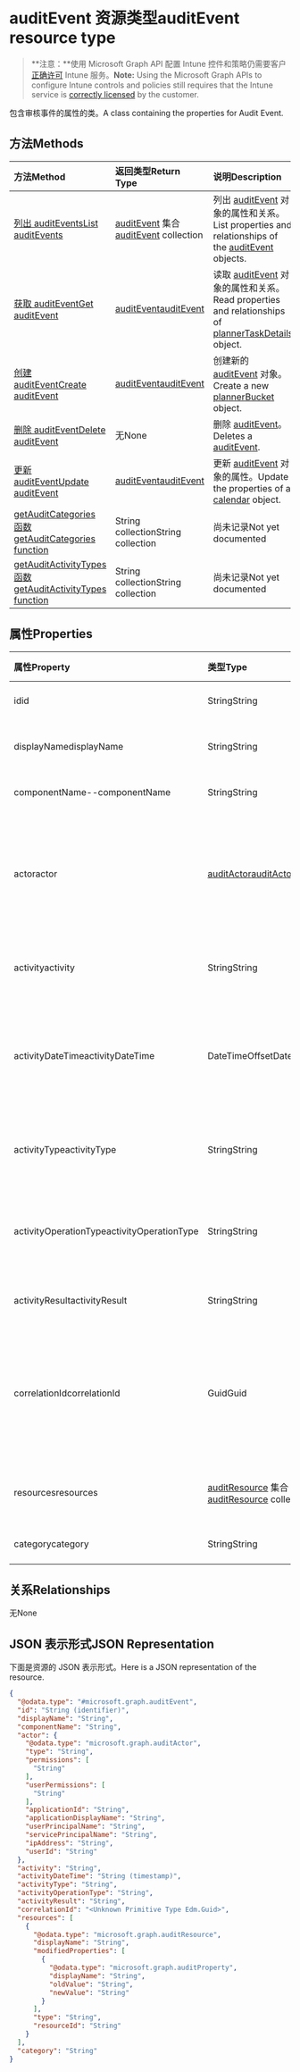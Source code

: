 # <a name="auditevent-resource-type"></a><span data-ttu-id="108e3-101">auditEvent 资源类型</span><span class="sxs-lookup"><span data-stu-id="108e3-101">auditEvent resource type</span></span>

> <span data-ttu-id="108e3-102">**注意：**使用 Microsoft Graph API 配置 Intune 控件和策略仍需要客户[正确许可](https://go.microsoft.com/fwlink/?linkid=839381) Intune 服务。</span><span class="sxs-lookup"><span data-stu-id="108e3-102">**Note:** Using the Microsoft Graph APIs to configure Intune controls and policies still requires that the Intune service is [correctly licensed](https://go.microsoft.com/fwlink/?linkid=839381) by the customer.</span></span>

<span data-ttu-id="108e3-103">包含审核事件的属性的类。</span><span class="sxs-lookup"><span data-stu-id="108e3-103">A class containing the properties for Audit Event.</span></span>
## <a name="methods"></a><span data-ttu-id="108e3-104">方法</span><span class="sxs-lookup"><span data-stu-id="108e3-104">Methods</span></span>
|<span data-ttu-id="108e3-105">方法</span><span class="sxs-lookup"><span data-stu-id="108e3-105">Method</span></span>|<span data-ttu-id="108e3-106">返回类型</span><span class="sxs-lookup"><span data-stu-id="108e3-106">Return Type</span></span>|<span data-ttu-id="108e3-107">说明</span><span class="sxs-lookup"><span data-stu-id="108e3-107">Description</span></span>|
|:---|:---|:---|
|[<span data-ttu-id="108e3-108">列出 auditEvents</span><span class="sxs-lookup"><span data-stu-id="108e3-108">List auditEvents</span></span>](../api/intune_auditing_auditevent_list.md)|<span data-ttu-id="108e3-109">[auditEvent](../resources/intune_auditing_auditevent.md) 集合</span><span class="sxs-lookup"><span data-stu-id="108e3-109">[auditEvent](../resources/intune_auditing_auditevent.md) collection</span></span>|<span data-ttu-id="108e3-110">列出 [auditEvent](../resources/intune_auditing_auditevent.md) 对象的属性和关系。</span><span class="sxs-lookup"><span data-stu-id="108e3-110">List properties and relationships of the [auditEvent](../resources/intune_auditing_auditevent.md) objects.</span></span>|
|[<span data-ttu-id="108e3-111">获取 auditEvent</span><span class="sxs-lookup"><span data-stu-id="108e3-111">Get auditEvent</span></span>](../api/intune_auditing_auditevent_get.md)|[<span data-ttu-id="108e3-112">auditEvent</span><span class="sxs-lookup"><span data-stu-id="108e3-112">auditEvent</span></span>](../resources/intune_auditing_auditevent.md)|<span data-ttu-id="108e3-113">读取 [auditEvent](../resources/intune_auditing_auditevent.md) 对象的属性和关系。</span><span class="sxs-lookup"><span data-stu-id="108e3-113">Read properties and relationships of [plannerTaskDetails](../resources/intune_auditing_auditevent.md) object.</span></span>|
|[<span data-ttu-id="108e3-114">创建 auditEvent</span><span class="sxs-lookup"><span data-stu-id="108e3-114">Create auditEvent</span></span>](../api/intune_auditing_auditevent_create.md)|[<span data-ttu-id="108e3-115">auditEvent</span><span class="sxs-lookup"><span data-stu-id="108e3-115">auditEvent</span></span>](../resources/intune_auditing_auditevent.md)|<span data-ttu-id="108e3-116">创建新的 [auditEvent](../resources/intune_auditing_auditevent.md) 对象。</span><span class="sxs-lookup"><span data-stu-id="108e3-116">Create a new [plannerBucket](../resources/intune_auditing_auditevent.md) object.</span></span>|
|[<span data-ttu-id="108e3-117">删除 auditEvent</span><span class="sxs-lookup"><span data-stu-id="108e3-117">Delete auditEvent</span></span>](../api/intune_auditing_auditevent_delete.md)|<span data-ttu-id="108e3-118">无</span><span class="sxs-lookup"><span data-stu-id="108e3-118">None</span></span>|<span data-ttu-id="108e3-119">删除 [auditEvent](../resources/intune_auditing_auditevent.md)。</span><span class="sxs-lookup"><span data-stu-id="108e3-119">Deletes a [auditEvent](../resources/intune_auditing_auditevent.md).</span></span>|
|[<span data-ttu-id="108e3-120">更新 auditEvent</span><span class="sxs-lookup"><span data-stu-id="108e3-120">Update auditEvent</span></span>](../api/intune_auditing_auditevent_update.md)|[<span data-ttu-id="108e3-121">auditEvent</span><span class="sxs-lookup"><span data-stu-id="108e3-121">auditEvent</span></span>](../resources/intune_auditing_auditevent.md)|<span data-ttu-id="108e3-122">更新 [auditEvent](../resources/intune_auditing_auditevent.md) 对象的属性。</span><span class="sxs-lookup"><span data-stu-id="108e3-122">Update the properties of a [calendar](../resources/intune_auditing_auditevent.md) object.</span></span>|
|[<span data-ttu-id="108e3-123">getAuditCategories 函数</span><span class="sxs-lookup"><span data-stu-id="108e3-123">getAuditCategories function</span></span>](../api/intune_auditing_auditevent_getauditcategories.md)|<span data-ttu-id="108e3-124">String collection</span><span class="sxs-lookup"><span data-stu-id="108e3-124">String collection</span></span>|<span data-ttu-id="108e3-125">尚未记录</span><span class="sxs-lookup"><span data-stu-id="108e3-125">Not yet documented</span></span>|
|[<span data-ttu-id="108e3-126">getAuditActivityTypes 函数</span><span class="sxs-lookup"><span data-stu-id="108e3-126">getAuditActivityTypes function</span></span>](../api/intune_auditing_auditevent_getauditactivitytypes.md)|<span data-ttu-id="108e3-127">String collection</span><span class="sxs-lookup"><span data-stu-id="108e3-127">String collection</span></span>|<span data-ttu-id="108e3-128">尚未记录</span><span class="sxs-lookup"><span data-stu-id="108e3-128">Not yet documented</span></span>|

## <a name="properties"></a><span data-ttu-id="108e3-129">属性</span><span class="sxs-lookup"><span data-stu-id="108e3-129">Properties</span></span>
|<span data-ttu-id="108e3-130">属性</span><span class="sxs-lookup"><span data-stu-id="108e3-130">Property</span></span>|<span data-ttu-id="108e3-131">类型</span><span class="sxs-lookup"><span data-stu-id="108e3-131">Type</span></span>|<span data-ttu-id="108e3-132">说明</span><span class="sxs-lookup"><span data-stu-id="108e3-132">Description</span></span>|
|:---|:---|:---|
|<span data-ttu-id="108e3-133">id</span><span class="sxs-lookup"><span data-stu-id="108e3-133">id</span></span>|<span data-ttu-id="108e3-134">String</span><span class="sxs-lookup"><span data-stu-id="108e3-134">String</span></span>|<span data-ttu-id="108e3-135">实体的键。</span><span class="sxs-lookup"><span data-stu-id="108e3-135">Key of the setting.</span></span>|
|<span data-ttu-id="108e3-136">displayName</span><span class="sxs-lookup"><span data-stu-id="108e3-136">displayName</span></span>|<span data-ttu-id="108e3-137">String</span><span class="sxs-lookup"><span data-stu-id="108e3-137">String</span></span>|<span data-ttu-id="108e3-138">事件显示名称。</span><span class="sxs-lookup"><span data-stu-id="108e3-138">Event display name.</span></span>|
|<span data-ttu-id="108e3-139">componentName</span><span class="sxs-lookup"><span data-stu-id="108e3-139">--componentName</span></span>|<span data-ttu-id="108e3-140">String</span><span class="sxs-lookup"><span data-stu-id="108e3-140">String</span></span>|<span data-ttu-id="108e3-141">组件名称。</span><span class="sxs-lookup"><span data-stu-id="108e3-141">Component name.</span></span>|
|<span data-ttu-id="108e3-142">actor</span><span class="sxs-lookup"><span data-stu-id="108e3-142">actor</span></span>|[<span data-ttu-id="108e3-143">auditActor</span><span class="sxs-lookup"><span data-stu-id="108e3-143">auditActor</span></span>](../resources/intune_auditing_auditactor.md)|<span data-ttu-id="108e3-144">与审核事件关联的 AAD 用户和应用程序。</span><span class="sxs-lookup"><span data-stu-id="108e3-144">AAD user and application that are associated with the audit event.</span></span>|
|<span data-ttu-id="108e3-145">activity</span><span class="sxs-lookup"><span data-stu-id="108e3-145">activity</span></span>|<span data-ttu-id="108e3-146">String</span><span class="sxs-lookup"><span data-stu-id="108e3-146">String</span></span>|<span data-ttu-id="108e3-147">活动的友好名称。</span><span class="sxs-lookup"><span data-stu-id="108e3-147">Friendly name of the activity.</span></span>|
|<span data-ttu-id="108e3-148">activityDateTime</span><span class="sxs-lookup"><span data-stu-id="108e3-148">activityDateTime</span></span>|<span data-ttu-id="108e3-149">DateTimeOffset</span><span class="sxs-lookup"><span data-stu-id="108e3-149">DateTimeOffset</span></span>|<span data-ttu-id="108e3-150">执行活动时的日期时间（UTC 时间）。</span><span class="sxs-lookup"><span data-stu-id="108e3-150">The date time in UTC when the activity was performed.</span></span>|
|<span data-ttu-id="108e3-151">activityType</span><span class="sxs-lookup"><span data-stu-id="108e3-151">activityType</span></span>|<span data-ttu-id="108e3-152">String</span><span class="sxs-lookup"><span data-stu-id="108e3-152">String</span></span>|<span data-ttu-id="108e3-153">执行的活动类型。</span><span class="sxs-lookup"><span data-stu-id="108e3-153">The type of activity that was being performed.</span></span>|
|<span data-ttu-id="108e3-154">activityOperationType</span><span class="sxs-lookup"><span data-stu-id="108e3-154">activityOperationType</span></span>|<span data-ttu-id="108e3-155">String</span><span class="sxs-lookup"><span data-stu-id="108e3-155">String</span></span>|<span data-ttu-id="108e3-156">活动的 HTTP 操作类型。</span><span class="sxs-lookup"><span data-stu-id="108e3-156">The HTTP operation type of the activity.</span></span>|
|<span data-ttu-id="108e3-157">activityResult</span><span class="sxs-lookup"><span data-stu-id="108e3-157">activityResult</span></span>|<span data-ttu-id="108e3-158">String</span><span class="sxs-lookup"><span data-stu-id="108e3-158">String</span></span>|<span data-ttu-id="108e3-159">活动结果。</span><span class="sxs-lookup"><span data-stu-id="108e3-159">The result of the submission.</span></span>|
|<span data-ttu-id="108e3-160">correlationId</span><span class="sxs-lookup"><span data-stu-id="108e3-160">correlationId</span></span>|<span data-ttu-id="108e3-161">Guid</span><span class="sxs-lookup"><span data-stu-id="108e3-161">Guid</span></span>|<span data-ttu-id="108e3-162">用于关联系统内的活动的客户端请求 ID。</span><span class="sxs-lookup"><span data-stu-id="108e3-162">The client request Id that is used to correlate activity within the system.</span></span>|
|<span data-ttu-id="108e3-163">resources</span><span class="sxs-lookup"><span data-stu-id="108e3-163">resources</span></span>|<span data-ttu-id="108e3-164">[auditResource](../resources/intune_auditing_auditresource.md) 集合</span><span class="sxs-lookup"><span data-stu-id="108e3-164">[auditResource](../resources/intune_auditing_auditresource.md) collection</span></span>|<span data-ttu-id="108e3-165">正在修改的资源。</span><span class="sxs-lookup"><span data-stu-id="108e3-165">Resources being modified.</span></span>|
|<span data-ttu-id="108e3-166">category</span><span class="sxs-lookup"><span data-stu-id="108e3-166">category</span></span>|<span data-ttu-id="108e3-167">String</span><span class="sxs-lookup"><span data-stu-id="108e3-167">String</span></span>|<span data-ttu-id="108e3-168">审核类别。</span><span class="sxs-lookup"><span data-stu-id="108e3-168">Audit category.</span></span>|

## <a name="relationships"></a><span data-ttu-id="108e3-169">关系</span><span class="sxs-lookup"><span data-stu-id="108e3-169">Relationships</span></span>
<span data-ttu-id="108e3-170">无</span><span class="sxs-lookup"><span data-stu-id="108e3-170">None</span></span>
## <a name="json-representation"></a><span data-ttu-id="108e3-171">JSON 表示形式</span><span class="sxs-lookup"><span data-stu-id="108e3-171">JSON Representation</span></span>
<span data-ttu-id="108e3-172">下面是资源的 JSON 表示形式。</span><span class="sxs-lookup"><span data-stu-id="108e3-172">Here is a JSON representation of the resource.</span></span>
<!-- {
  "blockType": "resource",
  "keyProperty": "id",
  "@odata.type": "microsoft.graph.auditEvent"
}
-->
``` json
{
  "@odata.type": "#microsoft.graph.auditEvent",
  "id": "String (identifier)",
  "displayName": "String",
  "componentName": "String",
  "actor": {
    "@odata.type": "microsoft.graph.auditActor",
    "type": "String",
    "permissions": [
      "String"
    ],
    "userPermissions": [
      "String"
    ],
    "applicationId": "String",
    "applicationDisplayName": "String",
    "userPrincipalName": "String",
    "servicePrincipalName": "String",
    "ipAddress": "String",
    "userId": "String"
  },
  "activity": "String",
  "activityDateTime": "String (timestamp)",
  "activityType": "String",
  "activityOperationType": "String",
  "activityResult": "String",
  "correlationId": "<Unknown Primitive Type Edm.Guid>",
  "resources": [
    {
      "@odata.type": "microsoft.graph.auditResource",
      "displayName": "String",
      "modifiedProperties": [
        {
          "@odata.type": "microsoft.graph.auditProperty",
          "displayName": "String",
          "oldValue": "String",
          "newValue": "String"
        }
      ],
      "type": "String",
      "resourceId": "String"
    }
  ],
  "category": "String"
}
```



